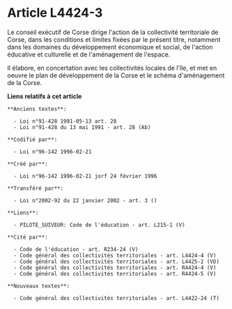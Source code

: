 # Article L4424-3

Le conseil exécutif de Corse dirige l'action de la collectivité territoriale de Corse, dans les conditions et limites fixées
par le présent titre, notamment dans les domaines du développement économique et social, de l'action éducative et culturelle
et de l'aménagement de l'espace.

Il élabore, en concertation avec les collectivités locales de l'île, et met en oeuvre le plan de développement de la Corse et
le schéma d'aménagement de la Corse.

**Liens relatifs à cet article**

	**Anciens textes**:

	  - Loi n°91-428 1991-05-13 art. 28
	  - Loi n°91-428 du 13 mai 1991 - art. 28 (Ab)

	**Codifié par**:

	  - Loi n°96-142 1996-02-21

	**Créé par**:

	  - Loi n°96-142 1996-02-21 jorf 24 février 1996

	**Transféré par**:

	  - Loi n°2002-92 du 22 janvier 2002 - art. 3 ()

	**Liens**:

	  - PILOTE_SUIVEUR: Code de l'éducation - art. L215-1 (V)

	**Cité par**:

	  - Code de l'éducation - art. R234-24 (V)
	  - Code général des collectivités territoriales - art. L4424-4 (V)
	  - Code général des collectivités territoriales - art. L4425-2 (VD)
	  - Code général des collectivités territoriales - art. R4424-4 (V)
	  - Code général des collectivités territoriales - art. R4424-5 (V)

	**Nouveaux textes**:

	  - Code général des collectivités territoriales - art. L4422-24 (T)
